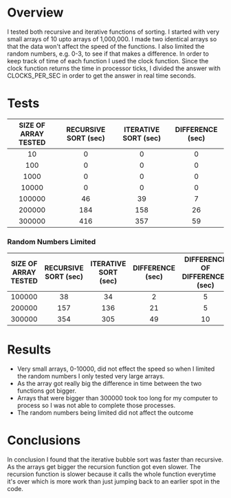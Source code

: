 # Overview

I tested both recursive and iterative functions of sorting. I started with very small arrays of 10 upto arrays of 1,000,000. I made two identical arrays so that the data won't affect the speed of the functions. I also limited the random numbers, e.g. 0-3, to see if that makes a difference. In order to keep track of time of each function I used the clock function. Since the clock function returns the time in processor ticks, I divided the answer with CLOCKS_PER_SEC in order to get the answer in real time seconds.


# Tests

| SIZE OF ARRAY TESTED | RECURSIVE SORT (sec) | ITERATIVE SORT (sec) | DIFFERENCE (sec) |
| :------------------: |:--------------------:| :-------------------:| :--------------: |
| 10     	       | 0  		      | 0   			 | 0		    |
| 100    	       | 0  		      | 0   			| 0                |
| 1000			| 0  		      | 0 			 | 0                |
| 10000 		| 0    			| 0  			| 0                |
| 100000 		| 46    		 | 39   		 | 7                |
| 200000 		 | 184   		 | 158   		| 26               |
| 300000		| 416   		| 357   		| 59               |

### Random Numbers Limited

| SIZE OF ARRAY TESTED | RECURSIVE SORT (sec) | ITERATIVE SORT (sec) | DIFFERENCE (sec) | DIFFERENCE OF DIFFERENCES (sec) |
| :------------------: |:--------------------:| :-------------------:| :--------------: | :-----------------------------: |
| 100000 			   | 38   				  | 34    				 | 2 				|            5                    |
| 200000 			   | 157  				  | 136   				 | 21               |            5                    |
| 300000			   | 354  				  | 305 				 | 49               |            10                   |


# Results

- Very small arrays, 0-10000, did not effect the speed so when I limited the random numbers I only tested very large arrays.
- As the array got really big the difference in time between the two functions got bigger.
- Arrays that were bigger than 300000 took too long for my computer to process so I was not able to complete those processes.
- The random numbers being limited did not affect the outcome

	
# Conclusions

In conclusion I found that the iterative bubble sort was faster than recursive. As the arrays get bigger the recursion function got even slower. The recursion function is slower because it calls the whole function everytime it's over which is more work than just jumping back to an earlier spot in the code.
